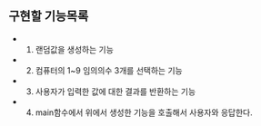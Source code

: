 ## 구현할 기능목록
* 1. 랜덤값을 생성하는 기능
* 2. 컴퓨터의 1~9 임의의수 3개를 선택하는 기능
* 3. 사용자가 입력한 값에 대한 결과를 반환하는 기능
* 4. main함수에서 위에서 생성한 기능을 호출해서 사용자와 응답한다.